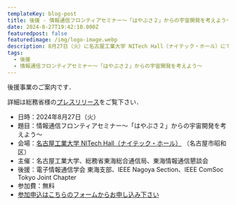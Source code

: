```yaml
---
templateKey: blog-post
title: 後援 - 情報通信フロンティアセミナー～「はやぶさ２」からの宇宙開発を考えよう～
date: 2024-8-27T19:42:10.000Z
featuredpost: false
featuredimage: /img/logo-image.webp
description: 8月27日（火）に名古屋工業大学 NITech Hall（ナイテック・ホール）にて情報通信フロンティアセミナーが開催されます
tags:
  - 後援
  - 情報通信フロンティアセミナー～「はやぶさ２」からの宇宙開発を考えよう～
---
```


後援事業のご案内です．

詳細は総務省様の[プレスリリース](https://www.soumu.go.jp/soutsu/tokai/kohosiryo/2024/0617.html)をご覧下さい．


- 日時：2024年8月27日（火）
- 題目：情報通信フロンティアセミナー～「はやぶさ２」からの宇宙開発を考えよう～
- 会場：[名古屋工業大学 NITech Hall（ナイテック・ホール）](https://www.nitech.ac.jp/access/campusmap.html) （名古屋市昭和区）
- 主催：名古屋工業大学、総務省東海総合通信局、東海情報通信懇談会
- 後援：電子情報通信学会 東海支部、IEEE Nagoya Section、IEEE ComSoc Tokyo Joint Chapter
- 参加費：無料
- [参加申込はこちらのフォームからお申し込み下さい](https://forms.office.com/pages/responsepage.aspx?id=g4lpT1AqmEyRFJTk-UG6uADA29Ac3TpOj3CjT95MImBUMU4yQVpKTE9PNDFPWVNCWlQxMzJTNVRRSS4u)

